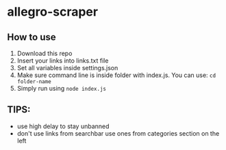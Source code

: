 # allegro-scraper


## How to use
1. Download this repo
2. Insert your links into links.txt file
3. Set all variables inside settings.json
4. Make sure command line is inside folder with index.js. You can use: ```cd folder-name```
5. Simply run using ```node index.js```

## TIPS:
- use high delay to stay unbanned
- don't use links from searchbar use ones from categories section on the left